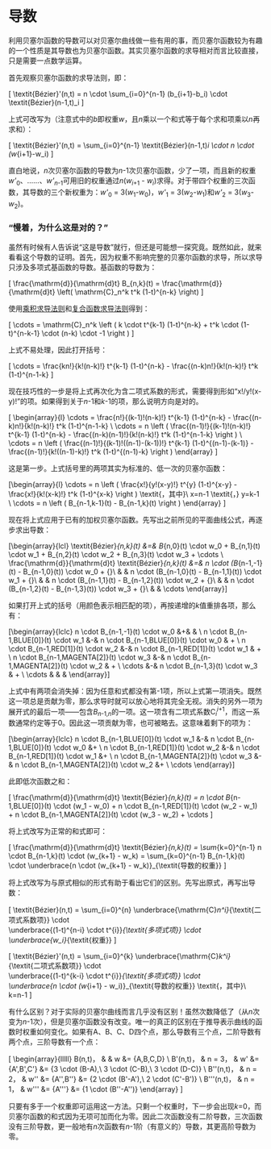 # 导数

利用贝塞尔函数的导数可以对贝塞尔曲线做一些有用的事，而贝塞尔函数较为有趣的一个性质是其导数也为贝塞尔函数。其实贝塞尔函数的求导相对而言比较直接，只是需要一点数学运算。

首先观察贝塞尔函数的求导法则，即：

\[
  \textit{Bézier}'(n,t) = n \cdot \sum_{i=0}^{n-1} (b_{i+1}-b_i) \cdot \textit{Bézier}(n-1,t)_i
\]

上式可改写为（注意式中的*b*即权重*w*，且*n*乘以一个和式等于每个求和项乘以*n*再求和）：

\[
  \textit{Bézier}'(n,t) = \sum_{i=0}^{n-1} \textit{Bézier}(n-1,t)_i \cdot n \cdot (w_{i+1}-w_i)
\]

直白地说，*n*次贝塞尔函数的导数为*n*-1次贝塞尔函数，少了一项，而且新的权重*w'*<sub>0</sub>、……、*w'*<sub>*n*-1</sub>可用旧的权重通过*n*(*w*<sub>*i*+1</sub> - *w*<sub>*i*</sub>)求得。对于带四个权重的三次函数，其导数的三个新权重为：*w'*<sub>0</sub> = 3(*w*<sub>1</sub>-*w*<sub>0</sub>)，*w'*<sub>1</sub> = 3(*w*<sub>2</sub>-*w*<sub>1</sub>)和*w'*<sub>2</sub> = 3(*w*<sub>3</sub>-*w*<sub>2</sub>)。

<div class="note">

### “慢着，为什么这是对的？”

虽然有时候有人告诉说“这是导数”就行，但还是可能想一探究竟。既然如此，就来看看这个导数的证明。首先，因为权重不影响完整的贝塞尔函数的求导，所以求导只涉及多项式基函数的导数。基函数的导数为：

\[
  \frac{\mathrm{d}}{\mathrm{d}t} B_{n,k}(t) = \frac{\mathrm{d}}{\mathrm{d}t} \left( \mathrm{C}_n^k t^k (1-t)^{n-k} \right)
\]

使用[乘积求导法则](https://en.wikipedia.org/wiki/Product_rule)和[复合函数求导法则](https://en.wikipedia.org/wiki/Chain_rule)得到：

\[
  \cdots = \mathrm{C}_n^k \left (
    k \cdot t^{k-1} (1-t)^{n-k} + t^k \cdot (1-t)^{n-k-1} \cdot (n-k) \cdot -1
  \right )
\]

上式不易处理，因此打开括号：

\[
  \cdots = \frac{kn!}{k!(n-k)!} t^{k-1} (1-t)^{n-k} - \frac{(n-k)n!}{k!(n-k)!} t^k (1-t)^{n-1-k}
\]

现在技巧性的一步是将上式再次化为含二项式系数的形式，需要得到形如“x!/y!(x-y)!”的项。如果得到关于*n*-1和*k*-1的项，那么说明方向是对的。

\[
\begin{array}{l}
  \cdots = \frac{n!}{(k-1)!(n-k)!} t^{k-1} (1-t)^{n-k} - \frac{(n-k)n!}{k!(n-k)!} t^k (1-t)^{n-1-k} \\
  \cdots = n \left (
    \frac{(n-1)!}{(k-1)!(n-k)!} t^{k-1} (1-t)^{n-k} - \frac{(n-k)(n-1)!}{k!(n-k)!} t^k (1-t)^{n-1-k}
  \right ) \\
  \cdots = n \left (
    \frac{(n-1)!}{(k-1)!((n-1)-(k-1))!} t^{k-1} (1-t)^{(n-1)-(k-1)} - \frac{(n-1)!}{k!((n-1)-k)!} t^k (1-t)^{(n-1)-k}
  \right )
\end{array}
\]

这是第一步。上式括号里的两项其实为标准的、低一次的贝塞尔函数：

\[\begin{array}{l}
  \cdots = n \left (
    \frac{x!}{y!(x-y)!} t^{y} (1-t)^{x-y} - \frac{x!}{k!(x-k)!} t^k (1-t)^{x-k}
  \right )
  \textit{，其中}\ x=n-1 \textit{，} y=k-1
  \\
  \cdots = n \left ( B_{n-1,k-1}(t) - B_{n-1,k}(t) \right )
\end{array}
\]

现在将上式应用于已有的加权贝塞尔函数。先写出之前所见的平面曲线公式，再逐步求出导数：

\[\begin{array}{lcl}
  \textit{Bézier}_{n,k}(t) &=& B_{n,0}(t) \cdot w_0 + B_{n,1}(t) \cdot w_1 + B_{n,2}(t) \cdot w_2 + B_{n,3}(t) \cdot w_3 + \cdots \\
  \frac{\mathrm{d}}{\mathrm{d}t} \textit{Bézier}_{n,k}(t) &=& n \cdot (B_{n-1,-1}(t) - B_{n-1,0}(t)) \cdot w_0 + {}\\
                               & & n \cdot (B_{n-1,0}(t) - B_{n-1,1}(t)) \cdot w_1 + {}\\
                               & & n \cdot (B_{n-1,1}(t) - B_{n-1,2}(t)) \cdot w_2 + {}\\
                               & & n \cdot (B_{n-1,2}(t) - B_{n-1,3}(t)) \cdot w_3 + {}\\
                               & & \cdots
\end{array}\]

如果打开上式的括号（用颜色表示相匹配的项），再按递增的*k*值重排各项，那么有：

\[\begin{array}{lclc}
  n \cdot B_{n-1,-1}(t) \cdot w_0 &+& & \\
  n \cdot B_{n-1,BLUE[0]}(t) \cdot w_1 &-& n \cdot B_{n-1,BLUE[0]}(t) \cdot w_0 & + \\
  n \cdot B_{n-1,RED[1]}(t) \cdot w_2 &-& n \cdot B_{n-1,RED[1]}(t) \cdot w_1 & + \\
  n \cdot B_{n-1,MAGENTA[2]}(t) \cdot w_3 &-& n \cdot B_{n-1,MAGENTA[2]}(t) \cdot w_2 & + \\
  \cdots &-& n \cdot B_{n-1,3}(t) \cdot w_3 & + \\
  \cdots & & &
\end{array}\]

上式中有两项会消失掉：因为任意和式都没有第-1项，所以上式第一项消失。既然这一项总是贡献为零，那么求导时就可以放心地将其完全无视。消失的另外一项为展开式的最后一项——包含*B*<sub>*n*-1,*n*</sub>的一项。这一项含有二项式系数C<sub>*i*</sub><sup>*i*+1</sup>，而这一系数通常约定等于0。因此这一项贡献为零，也可被略去。这意味着剩下的项为：

\[\begin{array}{lclc}
  n \cdot B_{n-1,BLUE[0]}(t) \cdot w_1 &-& n \cdot B_{n-1,BLUE[0]}(t) \cdot w_0 &+ \\
  n \cdot B_{n-1,RED[1]}(t) \cdot w_2 &-& n \cdot B_{n-1,RED[1]}(t) \cdot w_1 &+ \\
  n \cdot B_{n-1,MAGENTA[2]}(t) \cdot w_3 &-& n \cdot B_{n-1,MAGENTA[2]}(t) \cdot w_2 &+ \\
  \cdots
\end{array}\]

此即低次函数之和：

\[
  \frac{\mathrm{d}}{\mathrm{d}t} \textit{Bézier}_{n,k}(t) = n \cdot B_{n-1,BLUE[0]}(t) \cdot (w_1 - w_0)
                            + n \cdot B_{n-1,RED[1]}(t) \cdot (w_2 - w_1)
                            + n \cdot B_{n-1,MAGENTA[2]}(t) \cdot (w_3 - w_2)
                            + \cdots
\]

将上式改写为正常的和式即可：

\[
  \frac{\mathrm{d}}{\mathrm{d}t} \textit{Bézier}_{n,k}(t) = \sum_{k=0}^{n-1} n \cdot B_{n-1,k}(t) \cdot (w_{k+1} - w_k)
                               = \sum_{k=0}^{n-1} B_{n-1,k}(t) \cdot \underbrace{n \cdot (w_{k+1} - w_k)}_{\textit{导数的权重}}
\]

</div>

将上式改写为与原式相似的形式有助于看出它们的区别。先写出原式，再写出导数：

\[
  \textit{Bézier}(n,t) = \sum_{i=0}^{n}
                \underbrace{\mathrm{C}_n^i}_{\textit{二项式系数项}}
                \cdot\
                \underbrace{(1-t)^{n-i} \cdot t^{i}}_{\textit{多项式项}}
                \cdot\
                \underbrace{w_i}_{\textit{权重}}
\]

\[
  \textit{Bézier}'(n,t) = \sum_{i=0}^{k}
                \underbrace{\mathrm{C}_k^i}_{\textit{二项式系数项}}
                \cdot\
                \underbrace{(1-t)^{k-i} \cdot t^{i}}_{\textit{多项式项}}
                \cdot\
                \underbrace{n \cdot (w_{i+1} - w_i)}_{\textit{导数的权重}}
                \textit{，其中}\ k=n-1
\]


有什么区别？对于实际的贝塞尔曲线而言几乎没有区别！虽然次数降低了（从*n*次变为*n*-1次），但是贝塞尔函数没有改变。唯一的真正的区别在于推导表示曲线的函数时权重如何变化。如果有A、B、C、D四个点，那么导数有三个点，二阶导数有两个点，三阶导数有一个点：

\[ \begin{array}{lllll}
  B(n,t)，    &        & w &= \{A,B,C,D\} \\
  B'(n,t)，   & n = 3， & w' &= \{A',B',C'\}    &= \{3 \cdot (B-A),\ 3 \cdot (C-B),\ 3 \cdot (D-C)\} \\
  B''(n,t)，  & n = 2， & w'' &= \{A'',B''\}    &= \{2 \cdot (B'-A'),\ 2 \cdot (C'-B')\} \\
  B'''(n,t)， & n = 1， & w''' &= \{A'''\} &= \{1 \cdot (B''-A'')\}
\end{array} \]

只要有多于一个权重即可运用这一方法。只剩一个权重时，下一步会出现*k*=0，而贝塞尔函数的和式因为无项可加而化为零。因此二次函数没有二阶导数，三次函数没有三阶导数，更一般地有*n*次函数有*n*-1阶（有意义的）导数，其更高阶导数为零。
